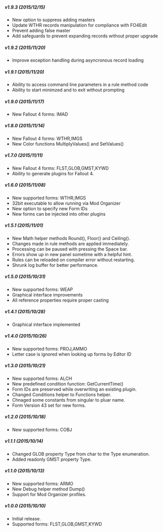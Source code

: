 ##### v1.9.3 (2015/12/15)
* New option to suppress adding masters
* Update WTHR records manipulation for compliance with FO4Edit
* Prevent adding false master
* Add safeguards to prevent expanding records without proper upgrade

##### v1.9.2 (2015/11/20)
* Improve exception handling during asyncronous record loading

##### v1.9.1 (2015/11/20)
* Ability to access command line parameters in a rule method code
* Ability to start minimzed and to exit without prompting

##### v1.9.0 (2015/11/17)
* New Fallout 4 forms: IMAD

##### v1.8.0 (2015/11/14)
* New Fallout 4 forms: WTHR,IMGS
* New Color functions MultiplyValues() and SetValues()

##### v1.7.0 (2015/11/11)
* New Fallout 4 forms: FLST,GLOB,GMST,KYWD
* Ability to generate plugins for Fallout 4.

##### v1.6.0 (2015/11/08)
* New supported forms: WTHR,IMGS
* 32bit executable to allow running via Mod Organizer
* New option to specify new Form IDs
* New forms can be injected into other plugins

##### v1.5.1 (2015/11/01)
* New Math helper methods Round(), Floor() and Ceiling().
* Changes made in rule methods are applied immediately.
* Processing can be paused with pressing the Space bar.
* Errors show up in new panel sometime with a helpful hint.
* Rules can be reloaded on compiler error without restarting.
* Shrunk log buffer for better performance.

##### v1.5.0 (2015/10/31)
* New supported forms: WEAP
* Graphical interface improvements
* All reference properties require proper casting

##### v1.4.1 (2015/10/28)
* Graphical interface implemented

##### v1.4.0 (2015/10/26)
* New supported forms: PROJ,AMMO
* Letter case is ignored when looking up forms by Editor ID

##### v1.3.0 (2015/10/21)
* New supported forms: ALCH
* New predefined condition function: GetCurrentTime()
* Form IDs are preserved while overwriting an existing plugin.
* Changed Conditions helper to Functions helper.
* Chnaged some constants from singular to pluar name.
* Form Version 43 set for new forms.

##### v1.2.0 (2015/10/18)
* New supported forms: COBJ

##### v1.1.1 (2015/10/14)
* Changed GLOB property Type from char to the Type enumeration.
* Added readonly GMST property Type.

##### v1.1.0 (2015/10/13)
* New supported forms: ARMO
* New Debug helper method Dump()
* Support for Mod Organizer profiles.

##### v1.0.0 (2015/10/10)
* Initial release.
* Supported forms: FLST,GLOB,GMST,KYWD
